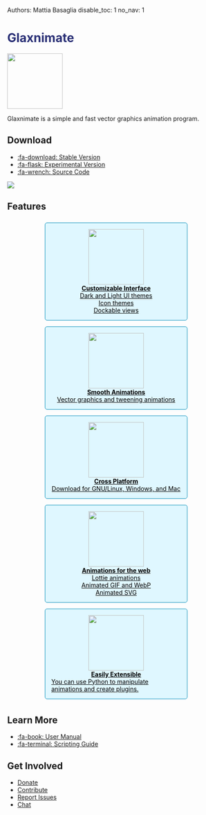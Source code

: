 Authors: Mattia Basaglia
disable_toc: 1
no_nav: 1

# Glaxnimate

<style>
.container
{
    text-align: center;
}

[role="main"] > ul
{
    display: flex;
    list-style: none;
    justify-content: center;
    padding: 0;
    margin: 1.5em 0;
    flex-flow: row wrap;
}

[role="main"] > ul li
{
    margin: 1ex;
}

[role="main"] > ul li a
{
    background: #008cba;
    color: #fff;
    padding: 1ex;
    border-radius: 5px;
    white-space: nowrap;
}

[role="main"] > ul li a:hover,
[role="main"] > ul li a:focus
{
    background: #00526e;
    text-decoration: none;
}
[role="main"] > ul li a:focus
{
    outline: thin dotted #008cba;
    outline-offset: 5px;
}

.cards {
    display: flex;
    justify-content: center;
    flex-flow: row wrap;
    align-items: stretch;
}

.card {
    display: flex;
    flex-flow: column;
    border: 1px solid #008cba;
    border-radius: 5px;
    background: #dff7ff;
    align-items: center;
    margin: .5em;
    padding: 1em;
/*     flex-grow: 1; */
/*     flex-basis: 0; */
    color: black;
    width: 300px;
}

.card img {
    width: 128px;
}

.card heading {
    font-weight: bold;
}

h1 {
    color: #292f75;
}
</style>


<img src="/img/logo.svg" width="128" />

Glaxnimate is a simple and fast vector graphics animation program.


## Download

* [:fa-download: Stable Version](download.md#stable-releases)
* [:fa-flask: Experimental Version](download.md#development-snapshots)
* [:fa-wrench: Source Code](contributing/read_me.md)

<a href="manual/"><img src="/img/screenshots/main_window/main_window.png" style="max-width: 100%;"/></a>

## Features

<div class="cards">
    <a href="manual/ui/settings/" class="card">
        <img src="/img/ui/icons/preferences-desktop-theme-global.svg" />
        <heading>Customizable Interface</heading>
        <span>Dark and Light UI themes</span>
        <span>Icon themes</span>
        <span>Dockable views</span>
    </a>
    <a href="manual/" class="card">
        <img src="/img/ui/icons/draw-bezier-curves.svg" />
        <heading>Smooth Animations</heading>
        <span>Vector graphics and tweening animations</span>
    </a>
    <a href="download/" class="card">
        <img src="/img/ui/icons/computer.svg" />
        <heading>Cross Platform</heading>
        <span>Download for GNU/Linux, Windows, and Mac</span>
    </a>
    <a href="manual/formats/" class="card">
        <img src="/img/ui/icons/internet-web-browser.svg" />
        <heading>Animations for the web</heading>
        <span>Lottie animations</span>
        <span>Animated GIF and WebP</span>
        <span>Animated SVG</span>
    </a>
    <a href="contributing/scripting/" class="card">
        <img src="/img/ui/icons/preferences-plugin.svg" />
        <heading>Easily Extensible</heading>
        <span>You can use Python to manipulate animations and create plugins.</span>
    </a>
</div>

## Learn More

* [:fa-book: User Manual](manual/index.md)
* [:fa-terminal: Scripting Guide](contributing/scripting/index.md)

## Get Involved

* [Donate](donate.md)
* [Contribute](contributing/index.md)
* [Report Issues](https://gitlab.com/mattbas/glaxnimate/-/issues)
* [Chat](https://t.me/Glaxnimate)
